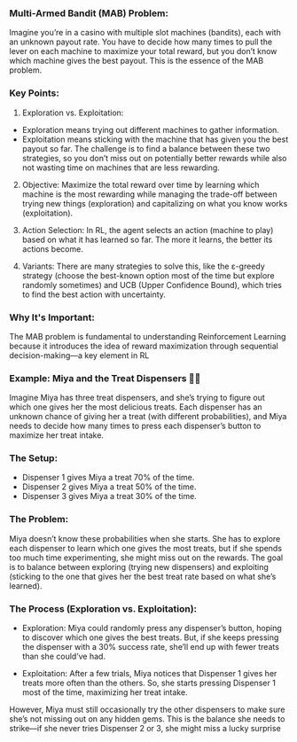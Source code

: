 ### Multi-Armed Bandit (MAB) Problem:
Imagine you’re in a casino with multiple slot machines (bandits), each with an unknown payout rate. You have to decide how many times to pull the lever on each machine to maximize your total reward, but you don’t know which machine gives the best payout. This is the essence of the MAB problem.

### Key Points:
1. Exploration vs. Exploitation:

* Exploration means trying out different machines to gather information.
* Exploitation means sticking with the machine that has given you the best payout so far.
The challenge is to find a balance between these two strategies, so you don’t miss out on potentially better rewards while also not wasting time on machines that are less rewarding.

2. Objective: Maximize the total reward over time by learning which machine is the most rewarding while managing the trade-off between trying new things (exploration) and capitalizing on what you know works (exploitation).

3. Action Selection: In RL, the agent selects an action (machine to play) based on what it has learned so far. The more it learns, the better its actions become.

4. Variants: There are many strategies to solve this, like the ε-greedy strategy (choose the best-known option most of the time but explore randomly sometimes) and UCB (Upper Confidence Bound), which tries to find the best action with uncertainty.

### Why It's Important:
The MAB problem is fundamental to understanding Reinforcement Learning because it introduces the idea of reward maximization through sequential decision-making—a key element in RL


### Example: Miya and the Treat Dispensers 🐾🍖
Imagine Miya has three treat dispensers, and she’s trying to figure out which one gives her the most delicious treats. Each dispenser has an unknown chance of giving her a treat (with different probabilities), and Miya needs to decide how many times to press each dispenser’s button to maximize her treat intake.

### The Setup:
* Dispenser 1 gives Miya a treat 70% of the time.
* Dispenser 2 gives Miya a treat 50% of the time.
* Dispenser 3 gives Miya a treat 30% of the time.

### The Problem:
Miya doesn’t know these probabilities when she starts. She has to explore each dispenser to learn which one gives the most treats, but if she spends too much time experimenting, she might miss out on the rewards. The goal is to balance between exploring (trying new dispensers) and exploiting (sticking to the one that gives her the best treat rate based on what she’s learned).

### The Process (Exploration vs. Exploitation):
* Exploration: Miya could randomly press any dispenser’s button, hoping to discover which one gives the best treats. But, if she keeps pressing the dispenser with a 30% success rate, she’ll end up with fewer treats than she could’ve had.

* Exploitation: After a few trials, Miya notices that Dispenser 1 gives her treats more often than the others. So, she starts pressing Dispenser 1 most of the time, maximizing her treat intake.

However, Miya must still occasionally try the other dispensers to make sure she’s not missing out on any hidden gems. This is the balance she needs to strike—if she never tries Dispenser 2 or 3, she might miss a lucky surprise
